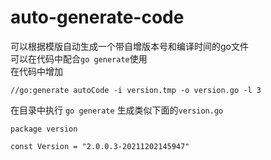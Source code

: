 # auto-generate-code

可以根据模版自动生成一个带自增版本号和编译时间的go文件  
可以在代码中配合`go generate`使用  
在代码中增加 
```
//go:generate autoCode -i version.tmp -o version.go -l 3
```
在目录中执行 `go generate` 
生成类似下面的`version.go`  
```
package version

const Version = "2.0.0.3-20211202145947"

```